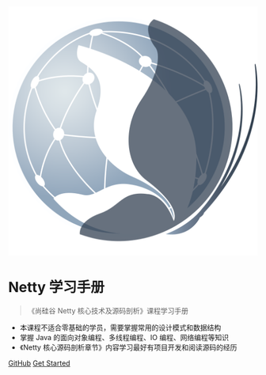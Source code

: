 ![logo](_media/netty_icon_256px.svg)

# Netty 学习手册

> 《尚硅谷 Netty 核心技术及源码剖析》课程学习手册

* 本课程不适合零基础的学员，需要掌握常用的设计模式和数据结构
* 掌握 Java 的面向对象编程、多线程编程、IO 编程、网络编程等知识
* 《Netty 核心源码剖析章节》内容学习最好有项目开发和阅读源码的经历

[GitHub](https://github.com/dongzl/netty-handbook.git)
[Get Started](#quick-start)
